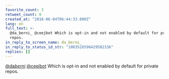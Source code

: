 ```yaml
---
favorite_count: 3
retweet_count: 0
created_at: "2018-06-04T06:44:33.000Z"
lang: en
full_text: >-
  @da_berni_ @ceejbot Which is opt-in and not enabled by default for private
  repos.
in_reply_to_screen_name: da_berni_
in_reply_to_status_id_str: "1003526596429582336"
replies: []
---
```


[@da*berni*](https://twitter.com/da_berni_)
[@ceejbot](https://twitter.com/ceejbot) Which is opt-in and not enabled by
default for private repos.
